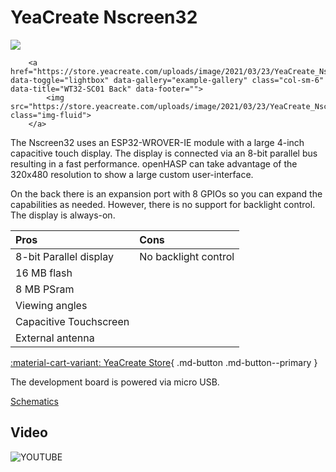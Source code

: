 # YeaCreate Nscreen32

<div class="row justify-content-center">
        <a href="https://store.yeacreate.com/uploads/image/2021/01/25/YeaCreate_Nscre__en32.jpg" data-toggle="lightbox" data-gallery="example-gallery" class="col-sm-6" data-title="WT32-SC01 Front" data-footer="">
            <img src="https://store.yeacreate.com/uploads/image/2021/01/25/YeaCreate_Nscre__en32.jpg" class="img-fluid">
        </a>

        <a href="https://store.yeacreate.com/uploads/image/2021/03/23/YeaCreate_Nscreen32__background2.jpg" data-toggle="lightbox" data-gallery="example-gallery" class="col-sm-6" data-title="WT32-SC01 Back" data-footer="">
            <img src="https://store.yeacreate.com/uploads/image/2021/03/23/YeaCreate_Nscreen32__background2.jpg" class="img-fluid">
        </a>
</div>

The Nscreen32 uses an ESP32-WROVER-IE module with a large 4-inch capacitive touch display.
The display is connected via an 8-bit parallel bus resulting in a fast performance.
openHASP can take advantage of the 320x480 resolution to show a large custom user-interface.

On the back there is an expansion port with 8 GPIOs so you can expand the capabilities as needed.
However, there is no support for backlight control. The display is always-on.

| Pros                   | Cons
|:-----                  |:----
| 8-bit Parallel display| No backlight control 
| 16 MB flash            |
| 8 MB PSram             |
| Viewing angles         |
| Capacitive Touchscreen |
| External antenna       |

[:material-cart-variant: YeaCreate Store][1]{ .md-button .md-button--primary }

The development board is powered via micro USB.

[Schematics](https://github.com/yeacreate-opensources/Nscreen_32/blob/master/documents/Schematic.pdf)

## Video

![YOUTUBE](9lDxJRI9BwM)


[1]: https://store.yeacreate.com/products/3